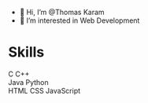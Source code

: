 - 👋 Hi, I’m @Thomas Karam
- 👀 I’m interested in Web Development 
 # Skills <br>
C 
C++ <br>
Java 
Python <br>
HTML 
CSS 
JavaScript 
